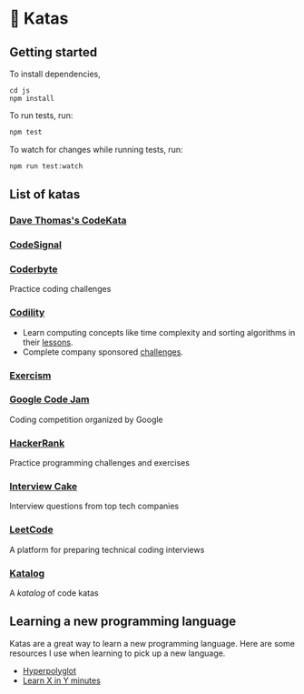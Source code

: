 # 🥋 Katas

## Getting started

To install dependencies,

```
cd js
npm install
```

To run tests, run:

```sh
npm test
```

To watch for changes while running tests, run:

```sh
npm run test:watch
```

## List of katas

### [Dave Thomas's CodeKata](http://codekata.com/)

### [CodeSignal](https://codesignal.com/developers/)

### [Coderbyte](https://www.coderbyte.com/)

Practice coding challenges

### [Codility](https://app.codility.com/programmers/)

- Learn computing concepts like time complexity and sorting algorithms in their [lessons](https://app.codility.com/programmers/lessons/).
- Complete company sponsored [challenges](https://app.codility.com/programmers/challenges/).

### [Exercism](https://exercism.io/)

### [Google Code Jam](https://codingcompetitions.withgoogle.com/codejam)

Coding competition organized by Google

### [HackerRank](https://www.hackerrank.com/)

Practice programming challenges and exercises

### [Interview Cake](https://www.interviewcake.com)

Interview questions from top tech companies

### [LeetCode](https://leetcode.com)

A platform for preparing technical coding interviews

### [Katalog](http://kata-log.rocks)

A _katalog_ of code katas

## Learning a new programming language

Katas are a great way to learn a new programming language. Here are some resources I use when learning to pick up a new language.

- [Hyperpolyglot](http://hyperpolyglot.org)
- [Learn X in Y minutes](https://learnxinyminutes.com)

